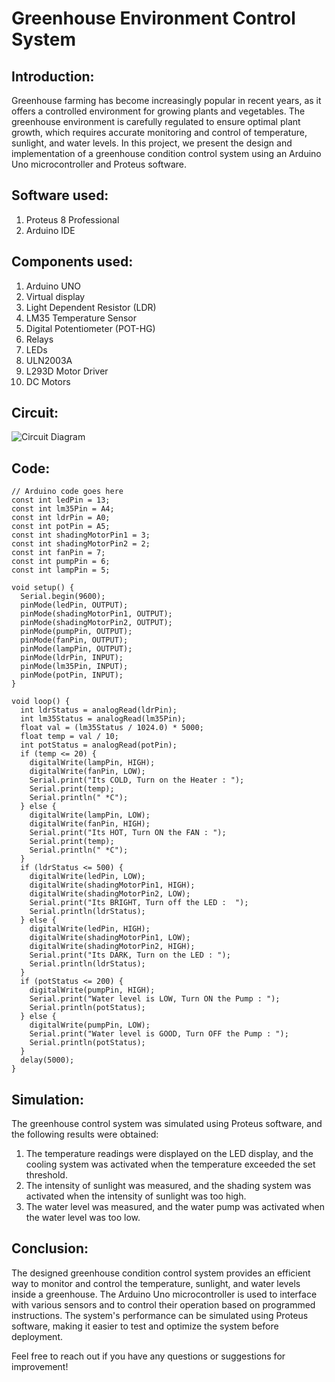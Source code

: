 # Greenhouse Environment Control System

## Introduction:
Greenhouse farming has become increasingly popular in recent years, as it offers a controlled environment for growing plants and vegetables. The greenhouse environment is carefully regulated to ensure optimal plant growth, which requires accurate monitoring and control of temperature, sunlight, and water levels. In this project, we present the design and implementation of a greenhouse condition control system using an Arduino Uno microcontroller and Proteus software.

## Software used:
1. Proteus 8 Professional
2. Arduino IDE

## Components used:
1. Arduino UNO
2. Virtual display
3. Light Dependent Resistor (LDR)
4. LM35 Temperature Sensor
5. Digital Potentiometer (POT-HG)
6. Relays
7. LEDs
8. ULN2003A
9. L293D Motor Driver
10. DC Motors

## Circuit:
![Circuit Diagram](circuit_diagram.png)

## Code:
```arduino
// Arduino code goes here
const int ledPin = 13;
const int lm35Pin = A4;
const int ldrPin = A0;
const int potPin = A5;
const int shadingMotorPin1 = 3;
const int shadingMotorPin2 = 2;
const int fanPin = 7;
const int pumpPin = 6;
const int lampPin = 5;

void setup() {
  Serial.begin(9600);
  pinMode(ledPin, OUTPUT);
  pinMode(shadingMotorPin1, OUTPUT);
  pinMode(shadingMotorPin2, OUTPUT);
  pinMode(pumpPin, OUTPUT);
  pinMode(fanPin, OUTPUT);
  pinMode(lampPin, OUTPUT);
  pinMode(ldrPin, INPUT);
  pinMode(lm35Pin, INPUT);
  pinMode(potPin, INPUT);
}

void loop() {
  int ldrStatus = analogRead(ldrPin);
  int lm35Status = analogRead(lm35Pin);
  float val = (lm35Status / 1024.0) * 5000;
  float temp = val / 10;
  int potStatus = analogRead(potPin);
  if (temp <= 20) {
    digitalWrite(lampPin, HIGH);
    digitalWrite(fanPin, LOW);
    Serial.print("Its COLD, Turn on the Heater : ");
    Serial.print(temp);
    Serial.println(" *C");
  } else {
    digitalWrite(lampPin, LOW);
    digitalWrite(fanPin, HIGH);
    Serial.print("Its HOT, Turn ON the FAN : ");
    Serial.print(temp);
    Serial.println(" *C");
  }
  if (ldrStatus <= 500) {
    digitalWrite(ledPin, LOW);
    digitalWrite(shadingMotorPin1, HIGH);
    digitalWrite(shadingMotorPin2, LOW);
    Serial.print("Its BRIGHT, Turn off the LED :  ");
    Serial.println(ldrStatus);
  } else {
    digitalWrite(ledPin, HIGH);
    digitalWrite(shadingMotorPin1, LOW);
    digitalWrite(shadingMotorPin2, HIGH);
    Serial.print("Its DARK, Turn on the LED : ");
    Serial.println(ldrStatus);
  }
  if (potStatus <= 200) {
    digitalWrite(pumpPin, HIGH);
    Serial.print("Water level is LOW, Turn ON the Pump : ");
    Serial.println(potStatus);
  } else {
    digitalWrite(pumpPin, LOW);
    Serial.print("Water level is GOOD, Turn OFF the Pump : ");
    Serial.println(potStatus);
  }
  delay(5000);
}
```

## Simulation:
The greenhouse control system was simulated using Proteus software, and the following results were obtained:
1. The temperature readings were displayed on the LED display, and the cooling system was activated when the temperature exceeded the set threshold.
2. The intensity of sunlight was measured, and the shading system was activated when the intensity of sunlight was too high.
3. The water level was measured, and the water pump was activated when the water level was too low.

## Conclusion:
The designed greenhouse condition control system provides an efficient way to monitor and control the temperature, sunlight, and water levels inside a greenhouse. The Arduino Uno microcontroller is used to interface with various sensors and to control their operation based on programmed instructions. The system's performance can be simulated using Proteus software, making it easier to test and optimize the system before deployment.

Feel free to reach out if you have any questions or suggestions for improvement!
